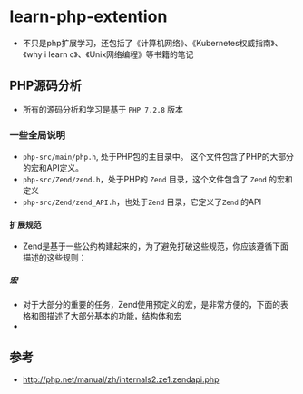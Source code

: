 # learn-php-extention
* 不只是php扩展学习，还包括了《计算机网络》、《Kubernetes权威指南》、《why i learn c》、《Unix网络编程》等书籍的笔记

## PHP源码分析 
* 所有的源码分析和学习是基于 `PHP 7.2.8` 版本

### 一些全局说明
* `php-src/main/php.h`, 处于PHP包的主目录中。 这个文件包含了PHP的大部分的宏和API定义。
* `php-src/Zend/zend.h`，处于PHP的 `Zend` 目录，这个文件包含了 `Zend` 的宏和定义
* `php-src/Zend/zend_API.h`，也处于`Zend` 目录，它定义了`Zend` 的API

#### 扩展规范
* Zend是基于一些公约构建起来的，为了避免打破这些规范，你应该遵循下面描述的这些规则：

##### 宏
* 对于大部分的重要的任务，Zend使用预定义的宏，是非常方便的，下面的表格和图描述了大部分基本的功能，结构体和宏
* 


## 参考
* http://php.net/manual/zh/internals2.ze1.zendapi.php
